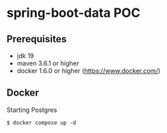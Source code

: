 # spring-boot-data POC
## Prerequisites

- jdk 19
- maven 3.6.1 or higher
- docker 1.6.0 or higher (<https://www.docker.com/>)


## Docker

Starting Postgres
```shell
$ docker compose up -d

